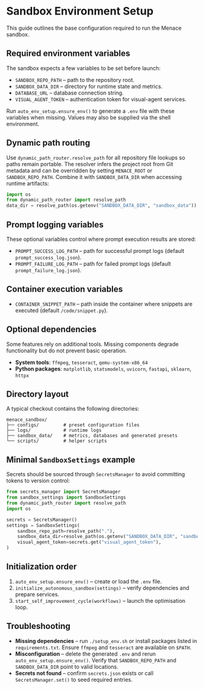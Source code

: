 # Sandbox Environment Setup

This guide outlines the base configuration required to run the Menace sandbox.

## Required environment variables

The sandbox expects a few variables to be set before launch:

- `SANDBOX_REPO_PATH` – path to the repository root.
- `SANDBOX_DATA_DIR` – directory for runtime state and metrics.
- `DATABASE_URL` – database connection string.
- `VISUAL_AGENT_TOKEN` – authentication token for visual-agent services.

Run `auto_env_setup.ensure_env()` to generate a `.env` file with these variables when
missing. Values may also be supplied via the shell environment.

## Dynamic path routing

Use `dynamic_path_router.resolve_path` for all repository file lookups so paths
remain portable. The resolver infers the project root from Git metadata and can
be overridden by setting `MENACE_ROOT` or `SANDBOX_REPO_PATH`. Combine it with
`SANDBOX_DATA_DIR` when accessing runtime artifacts:

```python
import os
from dynamic_path_router import resolve_path
data_dir = resolve_path(os.getenv("SANDBOX_DATA_DIR", "sandbox_data"))
```

## Prompt logging variables

These optional variables control where prompt execution results are stored:

- `PROMPT_SUCCESS_LOG_PATH` – path for successful prompt logs (default `prompt_success_log.json`).
- `PROMPT_FAILURE_LOG_PATH` – path for failed prompt logs (default `prompt_failure_log.json`).

## Container execution variables

- `CONTAINER_SNIPPET_PATH` – path inside the container where snippets are
  executed (default `/code/snippet.py`).

## Optional dependencies

Some features rely on additional tools. Missing components degrade
functionality but do not prevent basic operation.

- **System tools**: `ffmpeg`, `tesseract`, `qemu-system-x86_64`
- **Python packages**: `matplotlib`, `statsmodels`, `uvicorn`, `fastapi`,
  `sklearn`, `httpx`

## Directory layout

A typical checkout contains the following directories:

```
menace_sandbox/
├── configs/         # preset configuration files
├── logs/            # runtime logs
├── sandbox_data/    # metrics, databases and generated presets
└── scripts/         # helper scripts
```

## Minimal `SandboxSettings` example

Secrets should be sourced through `SecretsManager` to avoid committing tokens to
version control:

```python
from secrets_manager import SecretsManager
from sandbox_settings import SandboxSettings
from dynamic_path_router import resolve_path
import os

secrets = SecretsManager()
settings = SandboxSettings(
    sandbox_repo_path=resolve_path("."),
    sandbox_data_dir=resolve_path(os.getenv("SANDBOX_DATA_DIR", "sandbox_data")),
    visual_agent_token=secrets.get("visual_agent_token"),
)
```

## Initialization order

1. `auto_env_setup.ensure_env()` – create or load the `.env` file.
2. `initialize_autonomous_sandbox(settings)` – verify dependencies and prepare
   services.
3. `start_self_improvement_cycle(workflows)` – launch the optimisation loop.

## Troubleshooting

- **Missing dependencies** – run `./setup_env.sh` or install packages listed in
  `requirements.txt`. Ensure `ffmpeg` and `tesseract` are available on
  `$PATH`.
- **Misconfiguration** – delete the generated `.env` and rerun
  `auto_env_setup.ensure_env()`. Verify that `SANDBOX_REPO_PATH` and
  `SANDBOX_DATA_DIR` point to valid locations.
- **Secrets not found** – confirm `secrets.json` exists or call
  `SecretsManager.set()` to seed required entries.
